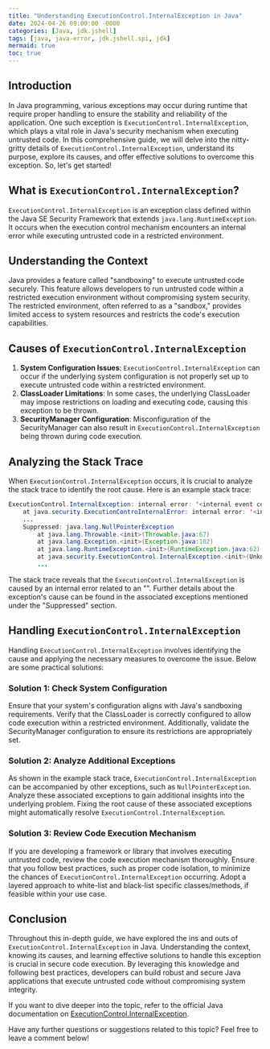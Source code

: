 ```yaml
---
title: "Understanding ExecutionControl.InternalException in Java"
date: 2024-04-26 09:00:00 -0000
categories: [Java, jdk.jshell]
tags: [java, java-error, jdk.jshell.spi, jdk]
mermaid: true
toc: true
---
```



## Introduction
In Java programming, various exceptions may occur during runtime that require proper handling to ensure the stability and reliability of the application. One such exception is `ExecutionControl.InternalException`, which plays a vital role in Java's security mechanism when executing untrusted code. In this comprehensive guide, we will delve into the nitty-gritty details of `ExecutionControl.InternalException`, understand its purpose, explore its causes, and offer effective solutions to overcome this exception. So, let's get started!

## What is `ExecutionControl.InternalException`?
`ExecutionControl.InternalException` is an exception class defined within the Java SE Security Framework that extends `java.lang.RuntimeException`. It occurs when the execution control mechanism encounters an internal error while executing untrusted code in a restricted environment.

## Understanding the Context
Java provides a feature called "sandboxing" to execute untrusted code securely. This feature allows developers to run untrusted code within a restricted execution environment without compromising system security. The restricted environment, often referred to as a "sandbox," provides limited access to system resources and restricts the code's execution capabilities.

## Causes of `ExecutionControl.InternalException`
1. **System Configuration Issues**: `ExecutionControl.InternalException` can occur if the underlying system configuration is not properly set up to execute untrusted code within a restricted environment.
2. **ClassLoader Limitations**: In some cases, the underlying ClassLoader may impose restrictions on loading and executing code, causing this exception to be thrown.
3. **SecurityManager Configuration**: Misconfiguration of the SecurityManager can also result in `ExecutionControl.InternalException` being thrown during code execution.

## Analyzing the Stack Trace
When `ExecutionControl.InternalException` occurs, it is crucial to analyze the stack trace to identify the root cause. Here is an example stack trace:

```java
ExecutionControl.InternalException: internal error: '<internal event consumer>': reason
	at java.security.ExecutionControInternalError: internal error: '<internal event consumer>': reason
	...
	Suppressed: java.lang.NullPointerException
		at java.lang.Throwable.<init>(Throwable.java:67)
		at java.lang.Exception.<init>(Exception.java:102)
		at java.lang.RuntimeException.<init>(RuntimeException.java:62)
		at java.security.ExecutionControl.InternalException.<init>(Unknown Source)
		...
```

The stack trace reveals that the `ExecutionControl.InternalException` is caused by an internal error related to an "<internal event consumer>". Further details about the exception's cause can be found in the associated exceptions mentioned under the "Suppressed" section.

## Handling `ExecutionControl.InternalException`
Handling `ExecutionControl.InternalException` involves identifying the cause and applying the necessary measures to overcome the issue. Below are some practical solutions:

### Solution 1: Check System Configuration
Ensure that your system's configuration aligns with Java's sandboxing requirements. Verify that the ClassLoader is correctly configured to allow code execution within a restricted environment. Additionally, validate the SecurityManager configuration to ensure its restrictions are appropriately set.

### Solution 2: Analyze Additional Exceptions
As shown in the example stack trace, `ExecutionControl.InternalException` can be accompanied by other exceptions, such as `NullPointerException`. Analyze these associated exceptions to gain additional insights into the underlying problem. Fixing the root cause of these associated exceptions might automatically resolve `ExecutionControl.InternalException`.

### Solution 3: Review Code Execution Mechanism
If you are developing a framework or library that involves executing untrusted code, review the code execution mechanism thoroughly. Ensure that you follow best practices, such as proper code isolation, to minimize the chances of `ExecutionControl.InternalException` occurring. Adopt a layered approach to white-list and black-list specific classes/methods, if feasible within your use case.

## Conclusion
Throughout this in-depth guide, we have explored the ins and outs of `ExecutionControl.InternalException` in Java. Understanding the context, knowing its causes, and learning effective solutions to handle this exception is crucial in secure code execution. By leveraging this knowledge and following best practices, developers can build robust and secure Java applications that execute untrusted code without compromising system integrity.

If you want to dive deeper into the topic, refer to the official Java documentation on [ExecutionControl.InternalException](https://docs.oracle.com/en/java/javase/11/docs/api/java.security/java/security/ExecutionControl.InternalException.html).

Have any further questions or suggestions related to this topic? Feel free to leave a comment below!
